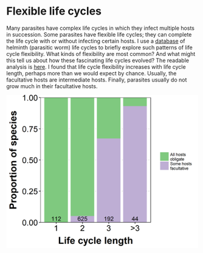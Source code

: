 # Flexible life cycles

Many parasites have complex life cycles in which they infect multiple hosts in succession. Some parasites have flexible life cycles; they can complete the life cycle with or without infecting certain hosts. I use a [database](http://onlinelibrary.wiley.com/doi/10.1002/ecy.1680/suppinfo) of helminth (parasitic worm) life cycles to briefly explore such patterns of life cycle flexibility. What kinds of flexibility are most common? And what might this tell us about how these fascinating life cycles evolved? The readable analysis is [here](lc_flexibility.md). I found that life cycle flexibility increases with life cycle length, perhaps more than we would expect by chance. Usually, the facultative hosts are intermediate hosts. Finally, parasites usually do not grow much in their facultative hosts.

![](figs/prop_fac_vs_lcl.png)